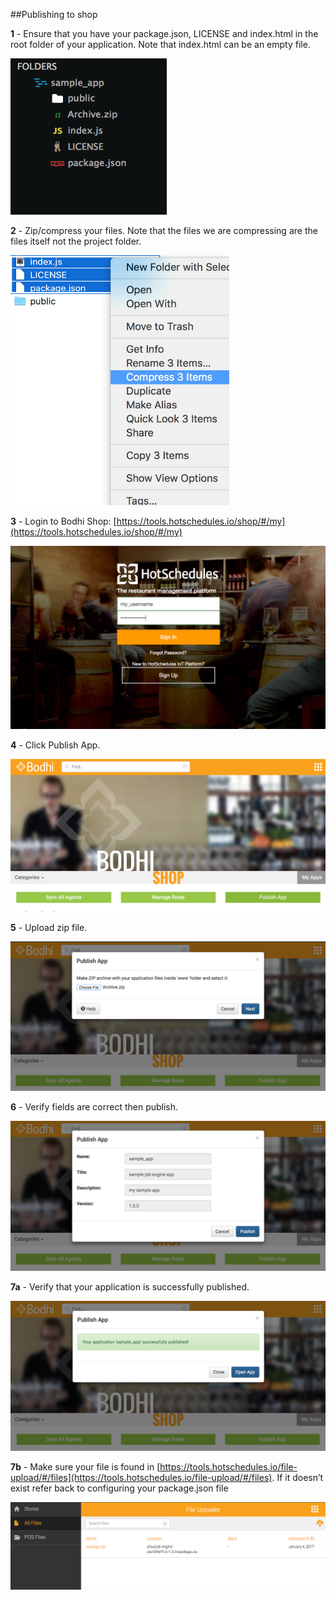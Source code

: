 ##Publishing to shop


**1** - Ensure that you have your package.json, LICENSE and index.html in the root folder of your application. Note that index.html can be an empty file.

<img src="/images/Step1.png" height=250 width="250">

**2** - Zip/compress your files. Note that the files we are compressing are the files itself not the project folder.

<img src="/images/Step2.png" height=400 width="350">

**3** - Login to Bodhi Shop: [https://tools.hotschedules.io/shop/#/my](https://tools.hotschedules.io/shop/#/my)

![alt text](/images/Step3.png?raw=true)

**4** - Click Publish App.

![alt text](/images/Step4.png?raw=true)

**5** - Upload zip file.

![alt text](/images/Step5.png?raw=true)

**6** - Verify fields are correct then publish.

![alt text](/images/Step6.png?raw=true)

**7a** - Verify that your application is successfully published.

![alt text](/images/Step7a.png?raw=true)

**7b** - Make sure your file is found in [https://tools.hotschedules.io/file-upload/#/files](https://tools.hotschedules.io/file-upload/#/files). If it doesn’t exist refer back to configuring your package.json file 

![alt text](/images/Step7b.png?raw=true)